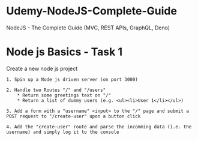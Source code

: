 # Udemy-NodeJS-Complete-Guide
NodeJS - The Complete Guide (MVC, REST APIs, GraphQL, Deno)
# Node js Basics - Task 1
Create a new node js project 

    1. Spin up a Node js driven server (on port 3000)

    2. Handle two Routes "/" and "/users"
        * Return some greetings text on "/"
        * Return a list of dummy users (e.g. <ul><li>User 1</li></ul>)

    3. Add a form with a "username" <input> to the "/" page and submit a POST request to "/create-user" upon a button click

    4. Add the "create-user" route and parse the incomming data (i.e. the username) and simply log it to the console
